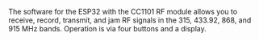 The software for the ESP32 with the CC1101 RF module allows you to receive, record, transmit, and jam RF signals in the 315, 433.92, 868, and 915 MHz bands. Operation is via four buttons and a display.

